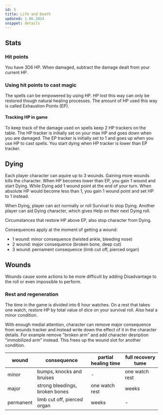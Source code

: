 ```yaml
---
id: 5
title: Life and Death
updated: 1.06.2024
snippet: details
---
```


## Stats
### Hit points

You have 3D6 HP. When damaged, subtract the damage dealt from your current HP.

### Using hit points to cast magic

The spells can be empowered by using HP.
HP lost this way can only be restored though natural healing processes.
The amount of HP used this way is called Exhaustion Points (EP).

#### Tracking HP in game
To keep track of the damage used on spells keep 2 HP trackers on the table.
The HP tracker is initially set on your max HP and goes down when you are damaged.
The EP tracker is initially set to 1 and goes up when you use HP to cast spells.
You start dying when HP tracker is lower than EP tracker.

## Dying

Each player character can aquire up to 3 wounds. Gaining more wounds kills the character.
When HP becomes lower than EP, you gain 1 wound and start Dying. 
While Dying add 1 wound point at the end of your turn.
When absolute HP would become less than 1, you gain 1 wound point and set HP to 1 instead.

When Dying, player can act normally or roll Survival to stop Dying. Another player can aid Dying character, which gives Help on their next Dying roll.

Circumstances that restore HP above EP, also stop character from Dying.

Consequences apply at the moment of getting a wound:

- 1 wound: minor consequence (twisted ankle, bleeding nose)
- 2 wound: major consequence (broken bone, deep cut)
- 3 wound: pernament consequence (limb cut off, pierced organ)

## Wounds

Wounds cause some actions to be more difficult by adding Disadvantage to the
roll or even impossible to perform.

### Rest and regeneration

The time in the game is divided into 6 hour watches. On a rest that takes one
watch, restore HP by total value of dice on your survival roll. Also heal a minor condition. 

With enough medial attention, character can remove major consequence from wounds tracker and
instead write down the effect of it in the character details. For example remove
"broken arm" and add character desription "immobilized arm" instead. This frees
up the wound slot for another condition.

| wound     | consequence                    | partial healing time | full recovery tume |
|-----------|--------------------------------|----------------------|--------------------|
| minor     | bumps, knocks and bruises      | -                    | one watch rest     |
| major     | strong bleedings, broken bones | one watch rest       | weeks              |
| permanent | limb cut off, pierced organ    | weeks                | -                  |
